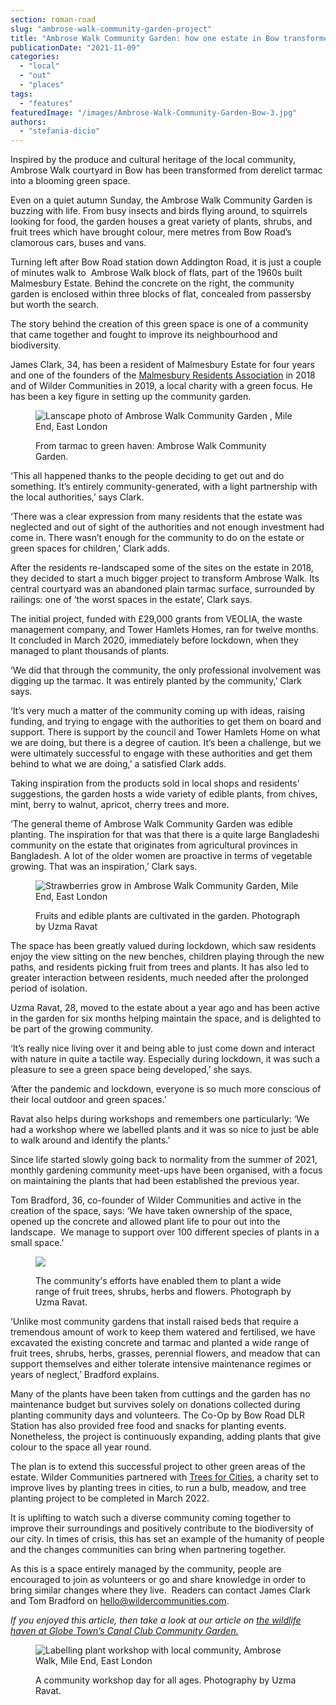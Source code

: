 ```yaml
---
section: roman-road
slug: "ambrose-walk-community-garden-project"
title: "Ambrose Walk Community Garden: how one estate in Bow transformed their landscape into a perfect pocket park"
publicationDate: "2021-11-09"
categories: 
  - "local"
  - "out"
  - "places"
tags: 
  - "features"
featuredImage: "/images/Ambrose-Walk-Community-Garden-Bow-3.jpg"
authors: 
  - "stefania-dicio"
---
```


Inspired by the produce and cultural heritage of the local community, Ambrose Walk courtyard in Bow has been transformed from derelict tarmac into a blooming green space.

Even on a quiet autumn Sunday, the Ambrose Walk Community Garden is buzzing with life. From busy insects and birds flying around, to squirrels looking for food, the garden houses a great variety of plants, shrubs, and fruit trees which have brought colour, mere metres from Bow Road’s clamorous cars, buses and vans.

Turning left after Bow Road station down Addington Road, it is just a couple of minutes walk to  Ambrose Walk block of flats, part of the 1960s built Malmesbury Estate. Behind the concrete on the right, the community garden is enclosed within three blocks of flat, concealed from passersby but worth the search. 

The story behind the creation of this green space is one of a community that came together and fought to improve its neighbourhood and biodiversity.

James Clark, 34, has been a resident of Malmesbury Estate for four years and one of the founders of the [Malmesbury Residents Association](https://malmesburyresidents.com/) in 2018 and of Wilder Communities in 2019, a local charity with a green focus. He has been a key figure in setting up the community garden.

<figure>

![Lanscape photo of Ambrose Walk Community Garden , Mile End, East London](/images/Ambrose-Walk-Community-Garden-Bow-5-1024x683.jpg)

<figcaption>

From tarmac to green haven: Ambrose Walk Community Garden.

</figcaption>

</figure>

‘This all happened thanks to the people deciding to get out and do something. It’s entirely community-generated, with a light partnership with the local authorities,’ says Clark.

‘There was a clear expression from many residents that the estate was neglected and out of sight of the authorities and not enough investment had come in. There wasn’t enough for the community to do on the estate or green spaces for children,’ Clark adds.

After the residents re-landscaped some of the sites on the estate in 2018, they decided to start a much bigger project to transform Ambrose Walk. Its central courtyard was an abandoned plain tarmac surface, surrounded by railings: one of ‘the worst spaces in the estate’, Clark says.

The initial project, funded with £29,000 grants from VEOLIA, the waste management company, and Tower Hamlets Homes, ran for twelve months. It concluded in March 2020, immediately before lockdown, when they managed to plant thousands of plants.

‘We did that through the community, the only professional involvement was digging up the tarmac. It was entirely planted by the community,’ Clark says.

‘It’s very much a matter of the community coming up with ideas, raising funding, and trying to engage with the authorities to get them on board and support. There is support by the council and Tower Hamlets Home on what we are doing, but there is a degree of caution. It’s been a challenge, but we were ultimately successful to engage with these authorities and get them behind to what we are doing,’ a satisfied Clark adds.

Taking inspiration from the products sold in local shops and residents’ suggestions, the garden hosts a wide variety of edible plants, from chives, mint, berry to walnut, apricot, cherry trees and more.

‘The general theme of Ambrose Walk Community Garden was edible planting. The inspiration for that was that there is a quite large Bangladeshi community on the estate that originates from agricultural provinces in Bangladesh. A lot of the older women are proactive in terms of vegetable growing. That was an inspiration,’ Clark says.

<figure>

![Strawberries grow in Ambrose Walk Community Garden, Mile End, East London](/images/Ambrose-Walk-Community-Garden-Bow-2.jpg)

<figcaption>

Fruits and edible plants are cultivated in the garden. Photograph by Uzma Ravat

</figcaption>

</figure>

The space has been greatly valued during lockdown, which saw residents enjoy the view sitting on the new benches, children playing through the new paths, and residents picking fruit from trees and plants. It has also led to greater interaction between residents, much needed after the prolonged period of isolation. 

Uzma Ravat, 28, moved to the estate about a year ago and has been active in the garden for six months helping maintain the space, and is delighted to be part of the growing community.

‘It’s really nice living over it and being able to just come down and interact with nature in quite a tactile way. Especially during lockdown, it was such a pleasure to see a green space being developed,’ she says.

‘After the pandemic and lockdown, everyone is so much more conscious of their local outdoor and green spaces.’ 

Ravat also helps during workshops and remembers one particularly: ‘We had a workshop where we labelled plants and it was so nice to just be able to walk around and identify the plants.’

Since life started slowly going back to normality from the summer of 2021, monthly gardening community meet-ups have been organised, with a focus on maintaining the plants that had been established the previous year. 

Tom Bradford, 36, co-founder of Wilder Communities and active in the creation of the space, says: ‘We have taken ownership of the space, opened up the concrete and allowed plant life to pour out into the landscape.  We manage to support over 100 different species of plants in a small space.’

<figure>

![](/images/Ambrose-Walk-Community-Garden-Bow-6-1024x683.jpg)

<figcaption>

The community's efforts have enabled them to plant a wide range of fruit trees, shrubs, herbs and flowers. Photograph by Uzma Ravat.

</figcaption>

</figure>

‘Unlike most community gardens that install raised beds that require a tremendous amount of work to keep them watered and fertilised, we have excavated the existing concrete and tarmac and planted a wide range of fruit trees, shrubs, herbs, grasses, perennial flowers, and meadow that can support themselves and either tolerate intensive maintenance regimes or years of neglect,’ Bradford explains.

Many of the plants have been taken from cuttings and the garden has no maintenance budget but survives solely on donations collected during planting community days and volunteers. The Co-Op by Bow Road DLR Station has also provided free food and snacks for planting events. Nonetheless, the project is continuously expanding, adding plants that give colour to the space all year round. 

The plan is to extend this successful project to other green areas of the estate. Wilder Communities partnered with [Trees for Cities](https://www.treesforcities.org/), a charity set to improve lives by planting trees in cities, to run a bulb, meadow, and tree planting project to be completed in March 2022. 

It is uplifting to watch such a diverse community coming together to improve their surroundings and positively contribute to the biodiversity of our city. In times of crisis, this has set an example of the humanity of people and the changes communities can bring when partnering together.

As this is a space entirely managed by the community, people are encouraged to join as volunteers or go and share knowledge in order to bring similar changes where they live.  Readers can contact James Clark and Tom Bradford on [hello@wildercommunities.com](mailto:hello@wildercommunities.com).

_If you enjoyed this article, then take a look at our article on [the wildlife haven at Globe Town’s Canal Club Community Garden.](https://romanroadlondon.com/canal-club-community-garden/)_

<figure>

![Labelling plant workshop with local community, Ambrose Walk, Mile End, East London](/images/Ambrose-Walk-Community-Garden-Bow-4.jpg)

<figcaption>

A community workshop day for all ages. Photography by Uzma Ravat.

</figcaption>

</figure>


